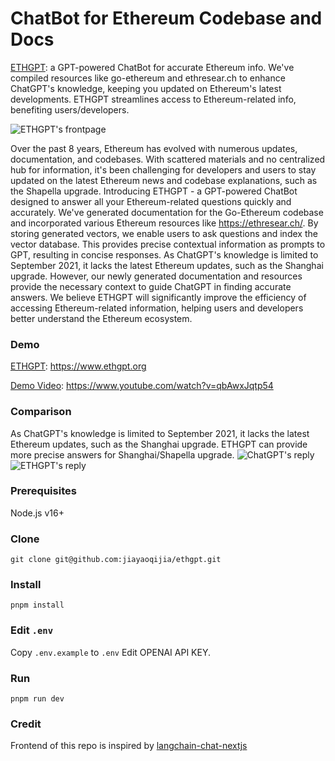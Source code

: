 # ChatBot for Ethereum Codebase and Docs

[ETHGPT](https://www.ethgpt.org): a GPT-powered ChatBot for accurate Ethereum info. We've compiled resources like go-ethereum and ethresear.ch to enhance ChatGPT's knowledge, keeping you updated on Ethereum's latest developments. ETHGPT streamlines access to Ethereum-related info, benefiting users/developers.

![ETHGPT's frontpage](https://github.com/jiayaoqijia/ethgpt/blob/main/public/ethgpt_frontpage.png)

Over the past 8 years, Ethereum has evolved with numerous updates, documentation, and codebases. With scattered materials and no centralized hub for information, it's been challenging for developers and users to stay updated on the latest Ethereum news and codebase explanations, such as the Shapella upgrade.
Introducing ETHGPT - a GPT-powered ChatBot designed to answer all your Ethereum-related questions quickly and accurately. We've generated documentation for the Go-Ethereum codebase and incorporated various Ethereum resources like https://ethresear.ch/.
By storing generated vectors, we enable users to ask questions and index the vector database. This provides precise contextual information as prompts to GPT, resulting in concise responses.
As ChatGPT's knowledge is limited to September 2021, it lacks the latest Ethereum updates, such as the Shanghai upgrade. However, our newly generated documentation and resources provide the necessary context to guide ChatGPT in finding accurate answers.
We believe ETHGPT will significantly improve the efficiency of accessing Ethereum-related information, helping users and developers better understand the Ethereum ecosystem.

### Demo
[ETHGPT](https://www.ethgpt.org): https://www.ethgpt.org

[Demo Video](https://www.youtube.com/watch?v=qbAwxJqtp54): https://www.youtube.com/watch?v=qbAwxJqtp54

### Comparison

As ChatGPT's knowledge is limited to September 2021, it lacks the latest Ethereum updates, such as the Shanghai upgrade. ETHGPT can provide more precise answers for Shanghai/Shapella upgrade.
![ChatGPT's reply](https://github.com/jiayaoqijia/ethgpt/blob/main/public/ethgpt_chatgpt.png) ![ETHGPT's reply](https://github.com/jiayaoqijia/ethgpt/blob/main/public/ethgpt_comparison.png)



### Prerequisites
Node.js v16+

### Clone

```
git clone git@github.com:jiayaoqijia/ethgpt.git
```

### Install

```
pnpm install
```

### Edit `.env`

Copy `.env.example` to `.env`
Edit OPENAI API KEY.  


### Run

```
pnpm run dev
```

### Credit

Frontend of this repo is inspired by [langchain-chat-nextjs](https://github.com/zahidkhawaja/langchain-chat-nextjs)